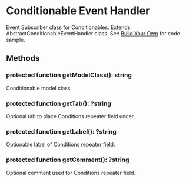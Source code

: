 # Conditionable Event Handler

Event Subscriber class for Conditionables.  Extends AbstractConditionableEventHandler class.  See [Build Your Own](/conditions/integrations/build-your-own.html#conditionableeventhandler) for code sample.


## Methods

### protected function getModelClass(): string

Conditionable model class

### protected function getTab(): ?string

Optional tab to place Conditions repeater field under.

### protected function getLabel(): ?string

Optionable label of Conditions repeater field.

### protected function getComment(): ?string

Optional comment used for Conditions repeater field.
